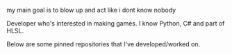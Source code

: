 my main goal is to blow up and act like i dont know nobody


Developer who's interested in making games. I know Python, C# and part of HLSL.

Below are some pinned repositories that I've developed/worked on.
